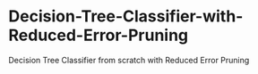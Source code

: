 # Decision-Tree-Classifier-with-Reduced-Error-Pruning
Decision Tree Classifier from scratch with Reduced Error Pruning
